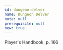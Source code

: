 ```yaml
---
id: dungeon-delver
name: Dungeon Delver
note: null
prerequisite: null
new: true
---
```

Player's Handbook, p. 166